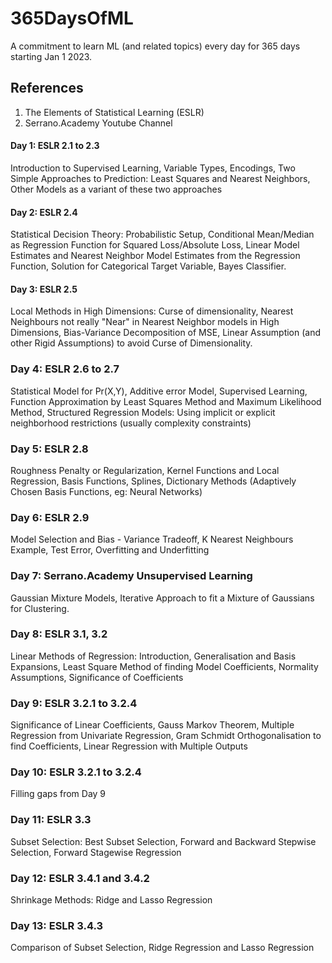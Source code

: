 # 365DaysOfML
A commitment to learn ML (and related topics) every day for 365 days starting Jan 1 2023.

## References
1. The Elements of Statistical Learning (ESLR)
2. Serrano.Academy Youtube Channel

#### Day 1: ESLR 2.1 to 2.3 

Introduction to Supervised Learning, Variable Types, Encodings, Two Simple Approaches to Prediction: Least Squares and Nearest Neighbors, Other Models as a variant of these two approaches

#### Day 2: ESLR 2.4

Statistical Decision Theory: Probabilistic Setup, Conditional Mean/Median as Regression Function for Squared Loss/Absolute Loss, Linear Model Estimates and Nearest Neighbor Model Estimates from the Regression Function, Solution for Categorical Target Variable, Bayes Classifier.

#### Day 3: ESLR 2.5

Local Methods in High Dimensions: Curse of dimensionality, Nearest Neighbours not really "Near" in Nearest Neighbor models in High Dimensions, Bias-Variance Decomposition of MSE, Linear Assumption (and other Rigid Assumptions) to avoid Curse of Dimensionality.

### Day 4: ESLR 2.6 to 2.7

Statistical Model for Pr(X,Y), Additive error Model, Supervised Learning, Function Approximation by Least Squares Method and Maximum Likelihood Method, Structured Regression Models: Using implicit or explicit neighborhood restrictions (usually complexity constraints)

### Day 5: ESLR 2.8

Roughness Penalty or Regularization, Kernel Functions and Local Regression, Basis Functions, Splines, Dictionary Methods (Adaptively Chosen Basis Functions, eg: Neural Networks)

### Day 6: ESLR 2.9

Model Selection and Bias - Variance Tradeoff, K Nearest Neighbours Example, Test Error, Overfitting and Underfitting

### Day 7: Serrano.Academy Unsupervised Learning

Gaussian Mixture Models, Iterative Approach to fit a Mixture of Gaussians for Clustering.

### Day 8: ESLR 3.1, 3.2

Linear Methods of Regression: Introduction, Generalisation and Basis Expansions, Least Square Method of finding Model Coefficients, Normality Assumptions, Significance of Coefficients

### Day 9: ESLR 3.2.1 to 3.2.4

Significance of Linear Coefficients, Gauss Markov Theorem, Multiple Regression from Univariate Regression, Gram Schmidt Orthogonalisation to find Coefficients, Linear Regression with Multiple Outputs

### Day 10: ESLR 3.2.1 to 3.2.4

Filling gaps from Day 9

### Day 11: ESLR 3.3

Subset Selection: Best Subset Selection, Forward and Backward Stepwise Selection, Forward Stagewise Regression

### Day 12: ESLR 3.4.1 and 3.4.2

Shrinkage Methods: Ridge and Lasso Regression

### Day 13: ESLR 3.4.3

Comparison of Subset Selection, Ridge Regression and Lasso Regression
